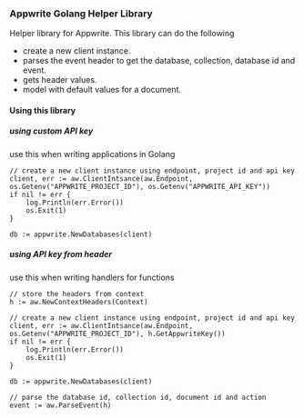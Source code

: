 ### Appwrite Golang Helper Library

Helper library for Appwrite. This library can do the following
- create a new client instance.
- parses the event header to get the database, collection, database id and event.
- gets header values.
- model with default values for a document.

#### Using this library

##### using custom API key
use this when writing applications in Golang

```golang
// create a new client instance using endpoint, project id and api key
client, err := aw.ClientIntsance(aw.Endpoint, os.Getenv("APPWRITE_PROJECT_ID"), os.Getenv("APPWRITE_API_KEY"))
if nil != err {
    log.Println(err.Error())
    os.Exit(1)
}

db := appwrite.NewDatabases(client)
```

##### using API key from header
use this when writing handlers for functions

```golang
// store the headers from context
h := aw.NewContextHeaders(Context)

// create a new client instance using endpoint, project id and api key
client, err := aw.ClientIntsance(aw.Endpoint, os.Getenv("APPWRITE_PROJECT_ID"), h.GetAppwriteKey())
if nil != err {
    log.Println(err.Error())
    os.Exit(1)
}

db := appwrite.NewDatabases(client)

// parse the database id, collection id, document id and action
event := aw.ParseEvent(h)

```

